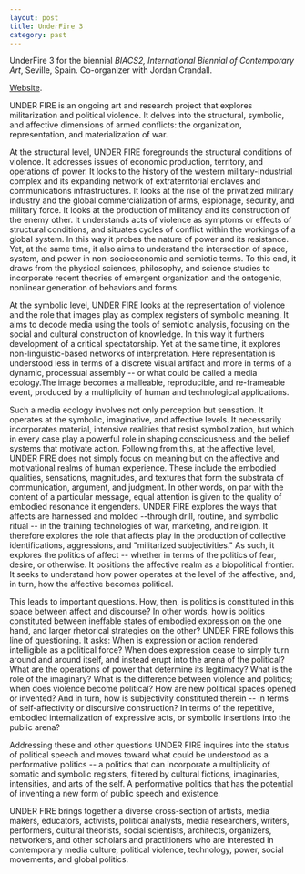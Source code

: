 ```yaml
---
layout: post
title: UnderFire 3
category: past
---
```


UnderFire 3 for the biennial *BIACS2, International Biennial of Contemporary Art*, Seville, Spain. Co-organizer with Jordan Crandall.

[Website](http://jordancrandall.com/main/+UNDERFIRE/site/files/underfire.html).

UNDER FIRE is an ongoing art and research project that explores militarization and political violence. It delves into the structural, symbolic, and affective dimensions of armed conflicts: the organization, representation, and materialization of war.

At the structural level, UNDER FIRE foregrounds the structural conditions of violence. It addresses issues of economic production, territory, and operations of power. It looks to the history of the western military-industrial complex and its expanding network of extraterritorial enclaves and communications infrastructures. It looks at the rise of the privatized military industry and the global commercialization of arms, espionage, security, and military force. It looks at the production of militancy and its construction of the enemy other. It understands acts of violence as symptoms or effects of structural conditions, and situates cycles of conflict within the workings of a global system. In this way it probes the nature of power and its resistance. Yet, at the same time, it also aims to understand the intersection of space, system, and power in non-socioeconomic and semiotic terms. To this end, it draws from the physical sciences, philosophy, and science studies to incorporate recent theories of emergent organization and the ontogenic, nonlinear generation of behaviors and forms.

At the symbolic level, UNDER FIRE looks at the representation of violence and the role that images play as complex registers of symbolic meaning. It aims to decode media using the tools of semiotic analysis, focusing on the social and cultural construction of knowledge. In this way it furthers development of a critical spectatorship. Yet at the same time, it explores non-linguistic-based networks of interpretation. Here representation is understood less in terms of a discrete visual artifact and more in terms of a dynamic, processual assembly -- or what could be called a media ecology.The image becomes a malleable, reproducible, and re-frameable event, produced by a multiplicity of human and technological applications. 

Such a media ecology involves not only perception but sensation. It operates at the symbolic, imaginative, and affective levels. It necessarily incorporates material, intensive realities that resist symbolization, but which in every case play a powerful role in shaping consciousness and the belief systems that motivate action. Following from this, at the affective level, UNDER FIRE does not simply focus on meaning but on the affective and motivational realms of human experience. These include the embodied qualities, sensations, magnitudes, and textures that form the substrata of communication, argument, and judgment. In other words, on par with the content of a particular message, equal attention is given to the quality of embodied resonance it engenders. UNDER FIRE explores the ways that affects are harnessed and molded --through drill, routine, and symbolic ritual -- in the training technologies of war, marketing, and religion. It therefore explores the role that affects play in the production of collective identifications, aggressions, and "militarized subjectivities." As such, it explores the politics of affect -- whether in terms of the politics of fear, desire, or otherwise. It positions the affective realm as a biopolitical frontier. It seeks to understand how power operates at the level of the affective, and, in turn, how the affective becomes political.

This leads to important questions. How, then, is politics is constituted in this space between affect and discourse? In other words, how is politics constituted between ineffable states of embodied expression on the one hand, and larger rhetorical strategies on the other? UNDER FIRE follows this line of questioning. It asks: When is expression or action rendered intelligible as a political force? When does expression cease to simply turn around and around itself, and instead erupt into the arena of the political? What are the operations of power that determine its legitimacy? What is the role of the imaginary? What is the difference between violence and politics; when does violence become political? How are new political spaces opened or invented? And in turn, how is subjectivity constituted therein -- in terms of self-affectivity or discursive construction? In
terms of the repetitive, embodied internalization of expressive acts, or symbolic insertions into the public arena?

Addressing these and other questions UNDER FIRE inquires into the status of political speech and moves toward what could be understood as a performative politics -- a politics that can incorporate a multiplicity of somatic and symbolic registers, filtered by cultural fictions, imaginaries, intensities, and arts of the self. A performative politics that has the potential of inventing a new form of public speech and existence.

UNDER FIRE brings together a diverse cross-section of artists, media makers, educators, activists, political analysts, media researchers, writers, performers, cultural theorists, social scientists, architects, organizers, networkers, and other scholars and practitioners who are interested in contemporary media culture, political violence, technology, power, social movements, and global politics.